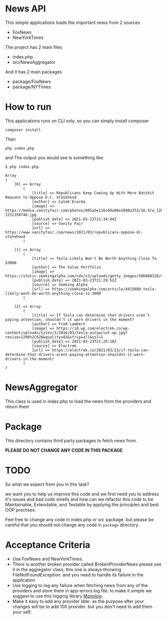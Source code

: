 # News API

This simple applications loads the important news from 2 sources
- FoxNews
- NewYorkTimes

The project has 2 main files
- index.php
- src/NewsAggregator

And it has 2 main packages
- package/FoxNews
- package/NYTimes

# How to run
This applications runs on CLI only. so you can simply install composer
```shell script
composer install
``` 
Then
```shell script
php index.php
```

and The output you would see is something like 
```shell script
$ php index.php

Array
(
    [0] => Array
        (
            [title] => Republicans Keep Coming Up With More Batshit Reasons to Oppose D.C. Statehood
            [author] => Caleb Ecarma
            [image] => https://media.vanityfair.com/photos/605a5e116c0da06e2048a353/16:9/w_1280,c_limit/GettyImages-1231358748.jpg
            [publish_date] => 2021-03-23T21:34:44Z
            [source] => Vanity Fair
            [url] => https://www.vanityfair.com/news/2021/03/republicans-oppose-dc-statehood
        )

    [1] => Array
        (
            [title] => Tesla Likely Won't Be Worth Anything Close To $3000
            [author] => The Value Portfolio
            [image] => https://static.seekingalpha.com/cdn/s3/uploads/getty_images/506868328/medium_image_506868328.jpg
            [publish_date] => 2021-03-23T21:29:52Z
            [source] => Seeking Alpha
            [url] => https://seekingalpha.com/article/4415688-tesla-likely-wont-be-worth-anything-close-to-3000
        )

    [2] => Array
        (
            [title] => If Tesla can determine that drivers aren’t paying attention, shouldn’t it warn drivers in the moment?
            [author] => Fred Lambert
            [image] => https://i0.wp.com/electrek.co/wp-content/uploads/sites/3/2016/03/tesla-autopilot-ap.jpg?resize=1200%2C628&quality=82&strip=all&ssl=1
            [publish_date] => 2021-03-23T21:28:18Z
            [source] => Electrek
            [url] => https://electrek.co/2021/03/23/if-tesla-can-determine-that-drivers-arent-paying-attention-shouldnt-it-warn-drivers-in-the-moment/
        )
)
```


# NewsAggregator
This class is used in index.php to load the news from the providers and return them

# Package
This directory contains third party packages to fetch news from. 

**PLEASE DO NOT CHANGE ANY CODE IN THIS PACKAGE**


# TODO

So what we expect from you in this task? 

we want you to help us improve this code and we first need you to address it's issues and bad code smells and how can we refactor this code to be Maintainable, Extendable, and Testable by applying the principles and best OOP practises.

Feel free to change any code in index.php or src package. but please be careful that you should not change any code in `package` directory.

# Acceptance Criteria

- Use FoxNews and NewYorkTimes.
- There is another broken provider called BrokenProviderNews please use it in the aggregator class, this one is always throwing FileNotFoundException. and you need to handle its failure in the application
- Use logging to log any failure when fetching news from any of the providers and store them in app-errors.log file. to make it simple we suggest to use this logging library [Monolog](https://github.com/Seldaek/monolog).
- Make it easy to add any provider later. as the purpose after your changes will be to add 100 provider. but you don't need to add them your self.
